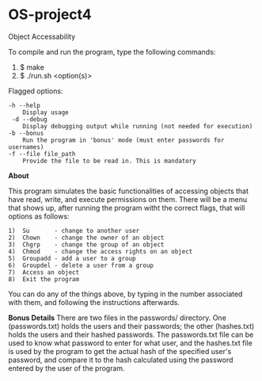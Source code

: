 # OS-project4
Object Accessability

To compile and run the program, type the following commands:
1. $ make
2. $ ./run.sh <option(s)>

Flagged options:

    -h --help
        Display usage
     -d --debug
        Display debugging output while running (not needed for execution)
    -b --bonus
        Run the program in 'bonus' mode (must enter passwords for usernames)
    -f --file file_path
        Provide the file to be read in. This is mandatory
**About**
 
This program simulates the basic functionalities of accessing objects that have read, write, and execute permissions on them. There will be a menu that shows up, after running the program witht the correct flags, that will options as follows:

    1)  Su       - change to another user
    2)  Chown    - change the owner of an object
    3)  Chgrp    - change the group of an object
    4)  Chmod    - change the access rights on an object
    5)  Groupadd - add a user to a group
    6)  Groupdel - delete a user from a group
    7)  Access an object
    8)  Exit the program

You can do any of the things above, by typing in the number associated with them, and following the instructions afterwards.

**Bonus Details**
There are two files in the passwords/ directory. One (passwords.txt) holds the users and their passwords; the other (hashes.txt) holds the users and their hashed passwords. The passwords.txt file can be used to know what password to enter for what user, and the hashes.txt file is used by the program to get the actual hash of the specified user's password, and compare it to the hash calculated using the password entered by the user of the program.
